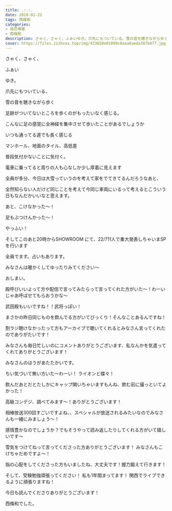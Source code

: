 ```yaml
---
title: .:.:.
date: 2018-01-22
tags: 西條和
categories: 
- 成员博客
- 西條和
description: さゃく、さゃく、ふぁいゆき。爪先にもついている、雪の音を聴きながら歩く足跡がついてないところを歩くのがもった...
cover: https://files.zzzhxxx.top/img/423650e01099c0aaa6aeda38fb477.jpg 
---
```








さゃく、さゃく、












ふぁい




ゆき。





爪先にもついている、









雪の音を聴きながら歩く




足跡がついてないところを歩くのがもったいなく感じる。






こんなに足の感覚に全神経を集中させて歩いたことがあるでしょうか








いつも通ってる道でも長く感じる







マンホール、地面のタイル、高低差






普段気付かないことに気付く。






電車に乗ってると周りの人も心なしか少し厚着に見えます







全員が多分、今日は大雪っていうのを考えて家をでてきてるんだろうなあと、






全然知らない人だけど同じことを考えて今同じ車両にいるって考えるとこういう日もなんだかいいなと思えます。









あと、こけなかった〜！

足もぶつけんかった〜！

やっふい！








そしてこのあと20時からSHOWROOM にて、22/711人で重大発表しちゃいまSPを行います




全員でます。占いもあります。






みなさんは暖かくしてゆったりみてください〜








おしまい。








殿呼びいいよって方や配信で言ってみたらって言ってくれた方がいた〜！わーい
じゃあ呼ばせてもらおうかな〜

武田殿もいいですね！！武将っぽい！





まさかの昨日同じものを飲んでる方がいてびっくり！そんなことあるんですね！





割ラジ聴けなかったって方もアーカイブで聴いてくれるとみなさん言ってくれたのでありがたいです！




みなさんも毎日忙しいのにコメントありがとうございます、私なんかを気遣ってくれてありがとうございます！

みなさんのほうがあたたかいです。




ちい気づいて無い方いた〜わーい！
ライオンと蝶々！



飲んだあとだとたしかにキャップ開いちゃいますもんね、飲む前に撮っといてよかった！




高級コンデジ、調べてみます〜！ありがとうございます！





相棒放送300回すごいですよね、、スペシャルが放送されるみたいなのでみなさんも一緒にみましょう〜！





感情豊かなのでしょうか？でもそうやって読み返したりしてくれる方がいて嬉しいです〜




雪気をつけてねって言ってくださった方ありがとうございます！
みなさんもこけちゃだめですよ〜！




指の心配をしてくださった方もいましたね、大丈夫です！握力鍛えて行きます！




そして、受験勉強頑張ってください！
私も1年間まってます！
関西でライブできるように頑張りますね！





今日も読んでくださりありがとうございます！





西條和でした。


